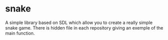 # snake

A simple library based on SDL which allow you to create a really simple snake game.
There is hidden file in each repository giving an exemple of the main function.
